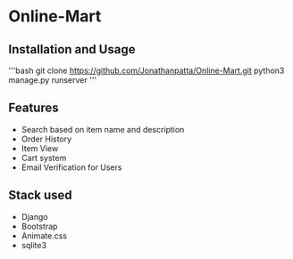 # Online-Mart

## Installation and Usage

'''bash
git clone https://github.com/Jonathanpatta/Online-Mart.git
python3 manage.py runserver
'''

## Features

* Search based on item name and description
* Order History
* Item View
* Cart system
* Email Verification for Users

## Stack used

* Django
* Bootstrap
* Animate.css
* sqlite3